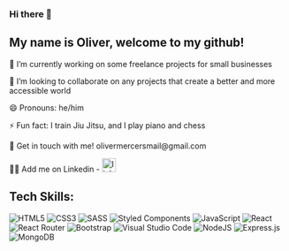 ### Hi there 👋
<h2>My name is Oliver, welcome to my github!</h2>
<p>🔭 I’m currently working on some freelance projects for small businesses</p>
<p>👯 I’m looking to collaborate on any projects that create a better and more accessible world</p>
<p>😄 Pronouns: he/him</p>
<p>⚡ Fun fact: I train Jiu Jitsu, and I play piano and chess</p>
<p>🥳 Get in touch with me! olivermercersmail@gmail.com</p>
<p>🤹🏼 Add me on Linkedin - <a href="https://www.linkedin.com/in/omercer/"><img src='https://cdn.jsdelivr.net/npm/simple-icons@3.0.1/icons/linkedin.svg' alt='linkedin' height='25'></a>
  </p>

## Tech Skills:


![HTML5](https://img.shields.io/badge/html5-%23E34F26.svg?style=for-the-badge&logo=html5&logoColor=white) ![CSS3](https://img.shields.io/badge/css3-%231572B6.svg?style=for-the-badge&logo=css3&logoColor=white) ![SASS](https://img.shields.io/badge/SASS-hotpink.svg?style=for-the-badge&logo=SASS&logoColor=white) 	![Styled Components](https://img.shields.io/badge/styled--components-DB7093?style=for-the-badge&logo=styled-components&logoColor=white) ![JavaScript](https://img.shields.io/badge/javascript-%23323330.svg?style=for-the-badge&logo=javascript&logoColor=%23F7DF1E) ![React](https://img.shields.io/badge/react-%2320232a.svg?style=for-the-badge&logo=react&logoColor=%2361DAFB) ![React Router](https://img.shields.io/badge/React_Router-CA4245?style=for-the-badge&logo=react-router&logoColor=white)  ![Bootstrap](https://img.shields.io/badge/bootstrap-%23563D7C.svg?style=for-the-badge&logo=bootstrap&logoColor=white) ![Visual Studio Code](https://img.shields.io/badge/Visual%20Studio%20Code-0078d7.svg?style=for-the-badge&logo=visual-studio-code&logoColor=white) ![NodeJS](https://img.shields.io/badge/node.js-6DA55F?style=for-the-badge&logo=node.js&logoColor=white)	![Express.js](https://img.shields.io/badge/express.js-%23404d59.svg?style=for-the-badge&logo=express&logoColor=%2361DAFB) ![MongoDB](https://img.shields.io/badge/MongoDB-%234ea94b.svg?style=for-the-badge&logo=mongodb&logoColor=white)
